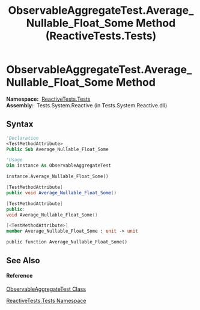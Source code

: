 ﻿---
title: ObservableAggregateTest.Average_Nullable_Float_Some Method  (ReactiveTests.Tests)
TOCTitle: Average_Nullable_Float_Some Method
ms:assetid: M:ReactiveTests.Tests.ObservableAggregateTest.Average_Nullable_Float_Some
ms:mtpsurl: https://msdn.microsoft.com/en-us/library/reactivetests.tests.observableaggregatetest.average_nullable_float_some(v=VS.103)
ms:contentKeyID: 36620046
ms.date: 06/28/2011
mtps_version: v=VS.103
f1_keywords:
- ReactiveTests.Tests.ObservableAggregateTest.Average_Nullable_Float_Some
dev_langs:
- CSharp
- JScript
- VB
- FSharp
- c++
---

# ObservableAggregateTest.Average\_Nullable\_Float\_Some Method

**Namespace:**  [ReactiveTests.Tests](hh289046\(v=vs.103\).md)  
**Assembly:**  Tests.System.Reactive (in Tests.System.Reactive.dll)

## Syntax

``` vb
'Declaration
<TestMethodAttribute> _
Public Sub Average_Nullable_Float_Some
```

``` vb
'Usage
Dim instance As ObservableAggregateTest

instance.Average_Nullable_Float_Some()
```

``` csharp
[TestMethodAttribute]
public void Average_Nullable_Float_Some()
```

``` c++
[TestMethodAttribute]
public:
void Average_Nullable_Float_Some()
```

``` fsharp
[<TestMethodAttribute>]
member Average_Nullable_Float_Some : unit -> unit 
```

``` jscript
public function Average_Nullable_Float_Some()
```

## See Also

#### Reference

[ObservableAggregateTest Class](hh314823\(v=vs.103\).md)

[ReactiveTests.Tests Namespace](hh289046\(v=vs.103\).md)

